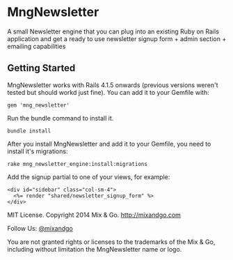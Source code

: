 # MngNewsletter

A small Newsletter engine that you can plug into an existing Ruby on Rails application and get a ready to use newsletter signup form + admin section + emailing capabilities

## Getting Started

MngNewsletter works with Rails 4.1.5 onwards (previous versions weren't tested but should workd just fine). You can add it to your Gemfile with:

```
gem 'mng_newsletter'
```

Run the bundle command to install it.

```
bundle install
```

After you install MngNewsletter and add it to your Gemfile, you need to install it's migrations:

```
rake mng_newsletter_engine:install:migrations
```

Add the signup partial to one of your views, for example:

```
<div id="sidebar" class="col-sm-4">
  <%= render "shared/newsletter_signup_form" %>
</div>
```


MIT License. Copyright 2014 Mix & Go. http://mixandgo.com

Follow Us: [@mixandgo](https://twitter.com/mixandgo)

You are not granted rights or licenses to the trademarks of the Mix & Go, including without limitation the MngNewsletter name or logo.
